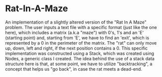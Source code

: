 # Rat-In-A-Maze
An implementation of a slightly altered version of the "Rat In A Maze" problem. The user inputs a text file with a specific format (just like the one here), which includes a matrix (a.k.a "maze") with 0's, 1's and an 'E' (starting point) and, starting from 'E', we have to find an 'exit', which is represented by a 0 in the perimeter of the matrix. The "rat" can only move up, down, left and right, if the next position contains a 0. This specific implementation was constructed using a Stack, which was created using Nodes, a generic class I created. The idea behind the use of a stack data structure here is that, at some point, we have to utilize "backtracking", a concept that helps us "go back", in case the rat meets a dead-end.  
